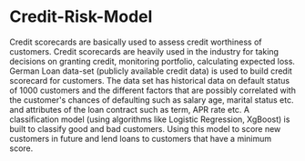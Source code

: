 # Credit-Risk-Model

Credit scorecards are basically used to assess credit worthiness of customers. Credit scorecards are heavily used in the industry for taking decisions on granting credit, monitoring portfolio, calculating expected loss.
German Loan data-set (publicly available credit data) is used to build credit scorecard for customers. The data set has historical data on default status of 1000 customers and the different factors that are possibly correlated with the customer's chances of defaulting such as salary age, marital status etc. and attributes of the loan contract such as term, APR rate etc. A classification model (using algorithms like Logistic Regression, XgBoost) is built to classify good and bad customers. 
Using this model to score new customers in future and lend loans to customers that have a minimum score.

